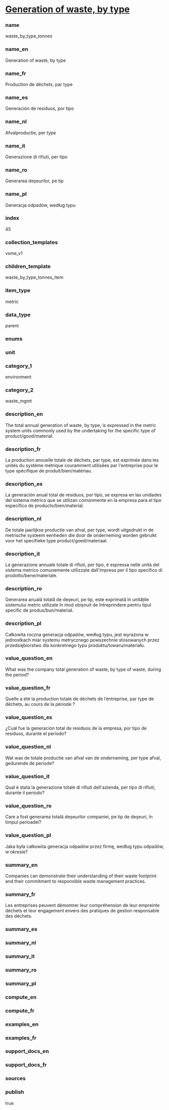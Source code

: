 
# [Generation of waste, by type](#waste_by_type_tonnes)

### name

waste_by_type_tonnes

### name_en

Generation of waste, by type

### name_fr

Production de déchets, par type

### name_es

Generación de residuos, por tipo

### name_nl

Afvalproductie, per type

### name_it

Generazione di rifiuti, per tipo

### name_ro

Generarea deșeurilor, pe tip

### name_pl

Generacja odpadów, według typu

### index

45

### collection_templates

vsme_v1

### children_template

waste_by_type_tonnes_item

### item_type

metric

### data_type

parent

### enums



### unit



### category_1

environment

### category_2

waste_mgmt

### description_en

The total annual generation of waste, by type, is expressed in the metric system units
commonly used by the undertaking for the specific type of product/good/material.

### description_fr

La production annuelle totale de déchets, par type, est exprimée dans les unités du système
métrique couramment utilisées par l'entreprise pour le type spécifique de produit/bien/matériau.

### description_es

La generación anual total de residuos, por tipo, se expresa en las unidades del sistema métrico
que se utilizan comúnmente en la empresa para el tipo específico de producto/bien/material.

### description_nl

De totale jaarlijkse productie van afval, per type, wordt uitgedrukt in de metrische
systeem eenheden die door de onderneming worden gebruikt voor het specifieke type
product/goed/materiaal.

### description_it

La generazione annuale totale di rifiuti, per tipo, è espressa nelle unità del sistema
metrico comunemente utilizzate dall'impresa per il tipo specifico di prodotto/bene/materiale.

### description_ro

Generarea anuală totală de deșeuri, pe tip, este exprimată în unitățile sistemului metric
utilizate în mod obișnuit de întreprindere pentru tipul specific de produs/bun/material.

### description_pl

Całkowita roczna generacja odpadów, według typu, jest wyrażona w jednostkach miar systemu
metrycznego powszechnie stosowanych przez przedsiębiorstwo dla konkretnego typu
produktu/towaru/materiału.

### value_question_en

What was the company total generation of waste, by type of waste, during the period?

### value_question_fr

Quelle a été la production totale de déchets de l’entreprise, par type de déchets, au cours de
la période ?

### value_question_es

¿Cuál fue la generación total de residuos de la empresa, por tipo de residuos, durante el
período?

### value_question_nl

Wat was de totale productie van afval van de onderneming, per type afval, gedurende de
periode?

### value_question_it

Qual è stata la generazione totale di rifiuti dell'azienda, per tipo di rifiuti, durante il
periodo?

### value_question_ro

Care a fost generarea totală deșeurilor companiei, pe tip de deșeuri, în timpul perioadei?

### value_question_pl

Jaka była całkowita generacja odpadów przez firmę, według typu odpadów, w okresie?

### summary_en

Companies can demonstrate their understanding of their waste footprint and their commitment to
responsible waste management practices.

### summary_fr

Les entreprises peuvent démontrer leur compréhension de leur empreinte déchets et leur engagement
envers des pratiques de gestion responsable des déchets.

### summary_es

### summary_nl

### summary_it

### summary_ro

### summary_pl


### compute_en



### compute_fr



### examples_en



### examples_fr



### support_docs_en



### support_docs_fr



### sources



### publish

true
